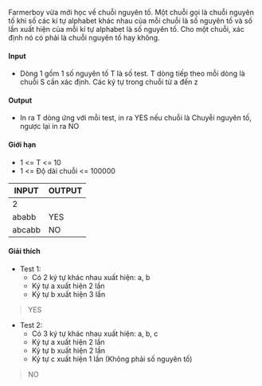 Farmerboy vừa mới học về chuỗi nguyên tố. Một chuỗi gọi là chuỗi nguyên tố khi số các kí tự alphabet khác nhau của mỗi chuỗi là số nguyên tố và số lần xuất hiện của mỗi kí tự alphabet là số nguyên tố. Cho một chuỗi, xác định nó có phải là chuỗi nguyên tố hay không.

#### Input
- Dòng 1 gồm 1 số nguyên tố T là số test. T dòng tiếp theo mỗi dòng là chuỗi S cần xác định. Các ký tự trong chuỗi từ a đến z

#### Output
- In ra T dòng ứng với mỗi test, in ra YES nếu chuỗi là Chuyễi nguyên tố, ngược lại in ra NO

#### Giới hạn
- 1 <= T <= 10
- 1 <= Độ dài chuỗi <= 100000

| INPUT  | OUTPUT |
| ------ | ------ |
| 2      |        |
| ababb  | YES    |
| abcabb | NO     |

#### Giải thích
- Test 1: 
  - Có 2 ký tự khác nhau xuất hiện: a, b
  - Ký tự a xuất hiện 2 lần
  - Ký tự b xuất hiện 3 lần
> YES
- Test 2:
  - Có 3 ký tự khác nhau xuất hiện: a, b, c
  - Ký tự a xuất hiện 2 lần
  - Ký tự b xuất hiện 2 lần
  - Ký tự c xuất hiện 1 lần (Không phải số nguyên tố)
> NO